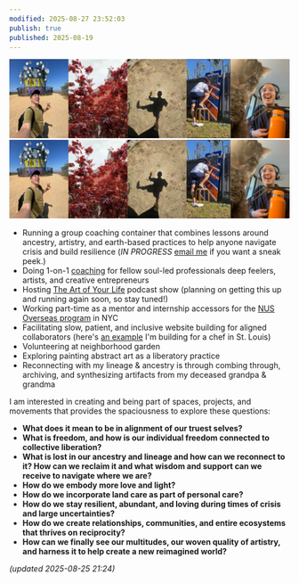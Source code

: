 ```yaml
---
modified: 2025-08-27 23:52:03
publish: true
published: 2025-08-19
---
```

![](attachments/myart%20stiching%20(2)%203.png)
![](attachments/myart%20stiching%20(2)%202.png)
- Running a group coaching container that combines lessons around ancestry, artistry, and earth-based practices to help anyone navigate crisis and build resilience  (*IN PROGRESS* [email me](mailto:andrew@codelesscoach.com) if you want a sneak peek.)
- Doing 1-on-1 [coaching](coaching.md) for fellow soul-led professionals deep feelers, artists, and creative entrepreneurs
- Hosting [The Art of Your Life](https://theartofyourlife.transistor.fm/) podcast show (planning on getting this up and running again soon, so stay tuned!)
- Working part-time as a mentor and internship accessors for the [NUS Overseas program](https://enterprise.nus.edu.sg/education-programmes/nus-overseas-colleges/) in NYC
- Facilitating slow, patient, and inclusive website building for aligned collaborators (here's [an example](https://www.mainlanderstl.com/) I'm building for a chef in St. Louis)
- Volunteering at neighborhood garden 
- Exploring painting abstract art as a liberatory practice
- Reconnecting with my lineage & ancestry is through combing through, archiving, and synthesizing artifacts from my deceased grandpa & grandma
  
I am interested in creating and being part of spaces, projects, and movements that provides the spaciousness to explore these questions:
- **What does it mean to be in alignment of our truest selves?**
- **What is freedom, and how is our individual freedom connected to collective liberation?**
- **What is lost in our ancestry and lineage and how can we reconnect to it? How can we reclaim it and what wisdom and support can we receive to navigate where we are?**
- **How do we embody more love and light?**
- **How do we incorporate land care as part of personal care?**
- **How do we stay resilient, abundant, and loving during times of crisis and large uncertainties?**
- **How do we create relationships, communities, and entire ecosystems that thrives on reciprocity?**
- **How can we finally see our multitudes, our woven quality of artistry, and harness it to help create a new reimagined world?**

*(updated 2025-08-25 21:24)*